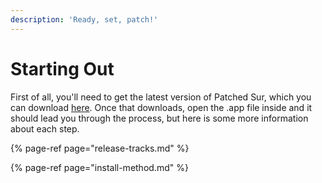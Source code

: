 ```yaml
---
description: 'Ready, set, patch!'
---
```


# Starting Out

First of all, you'll need to get the latest version of Patched Sur, which you can download [here](https://github.com/BenSova/Patched-Sur/releases/download/v0.1.1/Patched-Sur.dmg). Once that downloads, open the .app file inside and it should lead you through the process, but here is some more information about each step.

{% page-ref page="release-tracks.md" %}

{% page-ref page="install-method.md" %}





